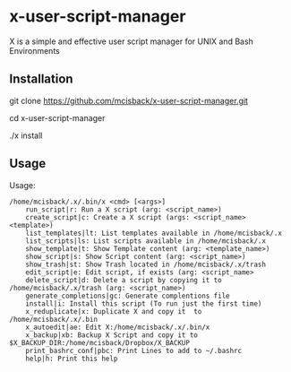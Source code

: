 # x-user-script-manager
X is a simple and effective user script manager for UNIX and Bash Environments

## Installation

   git clone https://github.com/mcisback/x-user-script-manager.git

   cd x-user-script-manager
   
   ./x install

## Usage
Usage:

	/home/mcisback/.x/.bin/x <cmd> [<args>]
		run_script|r: Run a X script (arg: <script_name>)
		create_script|c: Create a X script (args: <script_name> <template>)
		list_templates|lt: List templates available in /home/mcisback/.x
		list_scripts|ls: List scripts available in /home/mcisback/.x
		show_template|t: Show Template content (arg: <template_name>)
		show_script|s: Show Script content (arg: <script_name>)
		show_trash|st: Show Trash located in /home/mcisback/.x/trash
		edit_script|e: Edit script, if exists (arg: <script_name>
		delete_script|d: Delete a script by copying it to /home/mcisback/.x/trash (arg: <script_name>)
		generate_completions|gc: Generate complentions file
		install|i: Install this script (To run just the first time)
		x_reduplicate|x: Duplicate X and copy it  to /home/mcisback/.x/.bin
		x_autoedit|ae: Edit X:/home/mcisback/.x/.bin/x
		x_backup|xb: Backup X Script and copy it to $X_BACKUP_DIR:/home/mcisback/Dropbox/X_BACKUP
		print_bashrc_conf|pbc: Print Lines to add to ~/.bashrc
		help|h: Print this help

